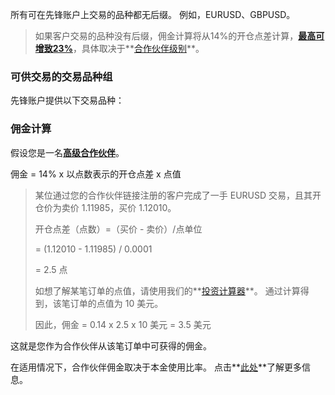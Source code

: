 
所有可在先锋账户上交易的品种都无后缀。 例如，EURUSD、GBPUSD。

> 如果客户交易的品种没有后缀，佣金计算将从14%的开仓点差计算，**[最高可增致23%](https://get.exnessaffiliates.help/hc/zh-cn/articles/360016470800)**，具体取决于**[合作伙伴级别](https://get.exnessaffiliates.help/hc/zh-cn/articles/4412178725138)**。

### 可供交易的交易品种组 ###

先锋账户提供以下交易品种：

### 佣金计算 ###

假设您是一名[**高级合作伙伴**](https://get.exnessaffiliates.help/hc/zh-cn/articles/360016522379-Available-Partner-Types#h_01G80HM4F7096PTJ25S2ZNXCW6)。

佣金 = 14% x 以点数表示的开仓点差 x 点值

>
>
> 某位通过您的合作伙伴链接注册的客户完成了一手 EURUSD 交易，且其开仓价为卖价 1.11985，买价 1.12010。
>
>
>
> 开仓点差（点数）=（买价 - 卖价）/点单位
>
>
>
>  = (1.12010 - 1.11985) / 0.0001
>
>
>
>  = 2.5 点
>
>
>
> 如想了解某笔订单的点值，请使用我们的**[投资计算器](https://www.extrading.expert/calculator/)**。 通过计算得到，该笔订单的点值为 10 美元。
>
>
>
> 因此，佣金 = 0.14 x 2.5 x 10 美元 = 3.5 美元
>
>

这就是您作为合作伙伴从该笔订单中可获得的佣金。

在适用情况下，合作伙伴佣金取决于本金使用比率。 点击**[此处](https://get.exnessaffiliates.help/hc/zh-cn/articles/360014729900)**了解更多信息。